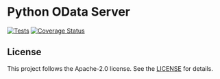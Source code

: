 
# Python OData Server
[![Tests](https://github.com/Ficodes/python-odata-server/actions/workflows/tests.yml/badge.svg)](https://github.com/Ficodes/python-odata-server/actions/workflows/tests.yml)
[![Coverage Status](https://coveralls.io/repos/github/Ficodes/python-odata-server/badge.svg)](https://coveralls.io/github/Ficodes/python-odata-server)


## License

This project follows the Apache-2.0 license. See the [LICENSE](LICENSE.txt) for details.
